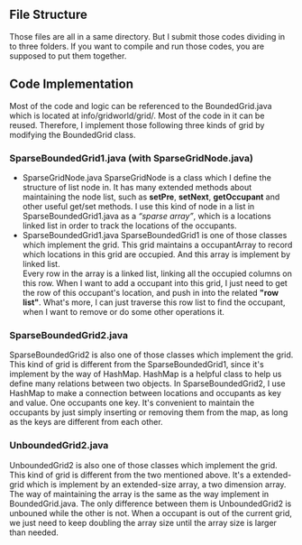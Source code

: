 ## File Structure
Those files are all in a same directory. But I submit those codes dividing in to three folders. If you want to compile and run those codes, you are supposed to put them together.

## Code Implementation
Most of the code and logic can be referenced to the BoundedGrid.java which is located at info/gridworld/grid/. Most of the code in it can be reused. Therefore, I implement those following three kinds of grid by modifying the BoundedGrid class.
### SparseBoundedGrid1.java (with SparseGridNode.java)
- SparseGridNode.java
SparseGridNode is a class which I define the structure of list node in. It has many extended methods about maintaining the node list, such as **setPre**, **setNext**, **getOccupant** and other useful get/set methods. I use this kind of node in a list in SparseBoundedGrid1.java as a *“sparse array”*, which is a locations linked list in order to track the locations of the occupants.
- SparseBoundedGrid1.java
SparseBoundedGrid1 is one of those classes which implement the grid. This grid maintains a occupantArray to record which locations in this grid are occupied. And this array is implement by linked list.  
Every row in the array is a linked list, linking all the occupied columns on this row. When I want to add a occupant into this grid, I just need to get the row of this occupant's location, and push in into the related **"row list"**. What's more, I can just traverse this row list to find the occupant, when I want to remove or do some other operations it.

### SparseBoundedGrid2.java
SparseBoundedGrid2 is also one of those classes which implement the grid. This kind of grid is different from the SparseBoundedGrid1, since it's implement by the way of HashMap. HashMap is a helpful class to help us define many relations between two objects. In SparseBoundedGrid2, I use HashMap to make a connection between locations and occupants as key and value. One occupants one key. It's convenient to maintain the occupants by just simply inserting or removing them from the map, as long as the keys are different from each other.

### UnboundedGrid2.java
UnboundedGrid2 is also one of those classes which implement the grid. This kind of grid is different from the two mentioned above. It's a extended-grid which is implement by an extended-size array, a two dimension array. The way of maintaining the array is the same as the way implement in BoundedGrid.java. The only difference between them is UnboundedGrid2 is unbouned while the other is not. When a occupant is out of the current grid, we just need to keep doubling the array size until the array size is larger than needed.